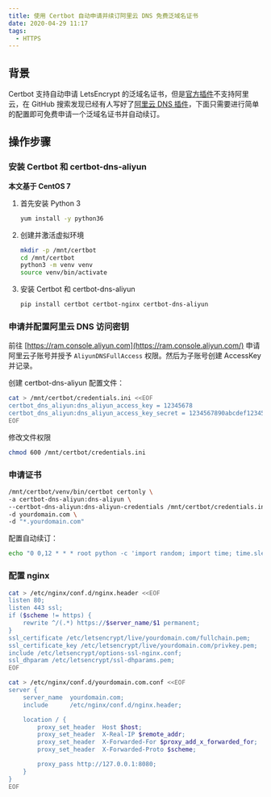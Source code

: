 ```yaml
---
title: 使用 Certbot 自动申请并续订阿里云 DNS 免费泛域名证书
date: 2020-04-29 11:17
tags: 
  - HTTPS
---
```

## 背景

Certbot 支持自动申请 LetsEncrypt 的泛域名证书，但是[官方插件](https://certbot.eff.org/docs/using.html#dns-plugins)不支持阿里云，在 GitHub 搜索发现已经有人写好了[阿里云 DNS 插件](https://github.com/tengattack/certbot-dns-aliyun)，下面只需要进行简单的配置即可免费申请一个泛域名证书并自动续订。

## 操作步骤
### 安装 Certbot 和 certbot-dns-aliyun

**本文基于 CentOS 7**

1. 首先安装 Python 3

    ```bash
    yum install -y python36
    ```

2. 创建并激活虚拟环境
    ```bash
    mkdir -p /mnt/certbot
    cd /mnt/certbot
    python3 -m venv venv
    source venv/bin/activate
    ```
3. 安装 Certbot 和 certbot-dns-aliyun
    ```bash
    pip install certbot certbot-nginx certbot-dns-aliyun
    ```

### 申请并配置阿里云 DNS 访问密钥

前往 [https://ram.console.aliyun.com](https://ram.console.aliyun.com/) 申请阿里云子账号并授予 `AliyunDNSFullAccess` 权限。然后为子账号创建 AccessKey 并记录。


创建 certbot-dns-aliyun 配置文件：

```bash
cat > /mnt/certbot/credentials.ini <<EOF
certbot_dns_aliyun:dns_aliyun_access_key = 12345678
certbot_dns_aliyun:dns_aliyun_access_key_secret = 1234567890abcdef1234567890abcdef
EOF
```

修改文件权限

```bash
chmod 600 /mnt/certbot/credentials.ini
```

### 申请证书

```bash
/mnt/certbot/venv/bin/certbot certonly \
-a certbot-dns-aliyun:dns-aliyun \
--certbot-dns-aliyun:dns-aliyun-credentials /mnt/certbot/credentials.ini \
-d yourdomain.com \
-d "*.yourdomain.com"
```

配置自动续订：

```bash
echo "0 0,12 * * * root python -c 'import random; import time; time.sleep(random.random() * 3600)' && /mnt/certbot/venv/bin/certbot renew -q" | sudo tee -a /etc/crontab > /dev/null
```

### 配置 nginx

```bash
cat > /etc/nginx/conf.d/nginx.header <<EOF
listen 80;
listen 443 ssl;
if ($scheme != https) {
    rewrite ^/(.*) https://$server_name/$1 permanent;
} 
ssl_certificate /etc/letsencrypt/live/yourdomain.com/fullchain.pem;
ssl_certificate_key /etc/letsencrypt/live/yourdomain.com/privkey.pem;
include /etc/letsencrypt/options-ssl-nginx.conf;
ssl_dhparam /etc/letsencrypt/ssl-dhparams.pem;
EOF
```

```bash
cat > /etc/nginx/conf.d/yourdomain.com.conf <<EOF
server {
    server_name  yourdomain.com;
    include      /etc/nginx/conf.d/nginx.header;

    location / {
        proxy_set_header  Host $host;  
        proxy_set_header  X-Real-IP $remote_addr;  
        proxy_set_header  X-Forwarded-For $proxy_add_x_forwarded_for;  
        proxy_set_header  X-Forwarded-Proto $scheme;  

        proxy_pass http://127.0.0.1:8080;
    }
}
EOF
```
